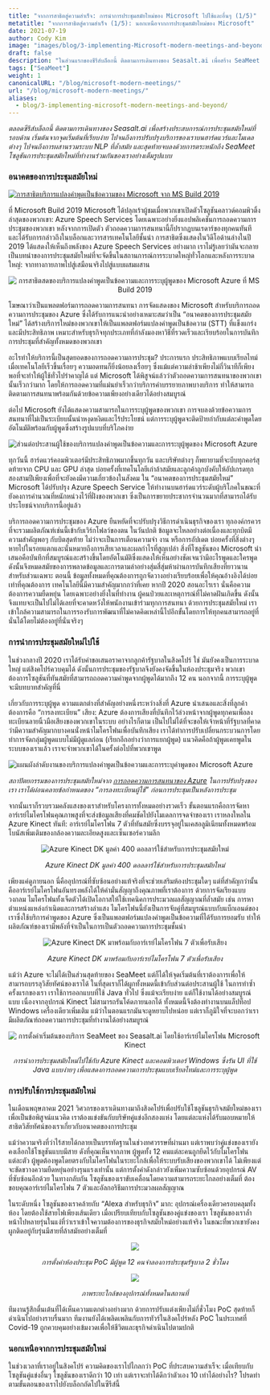 ```yaml
---
title: "จากการสาธิตสู่ความสำเร็จ: การนำการประชุมสมัยใหม่ของ Microsoft ไปใช้และอื่นๆ (1/5)"
metatitle: "จากการสาธิตสู่ความสำเร็จ (1/5): นอกเหนือจากการประชุมสมัยใหม่ของ Microsoft"
date: 2021-07-19
author: Cody Kim
image: "images/blog/3-implementing-Microsoft-modern-meetings-and-beyond/SeaMeet animation.gif"
draft: false
description: "ในส่วนแรกของซีรีส์บล็อกนี้ ติดตามการเดินทางของ Seasalt.ai เพื่อสร้าง SeaMeet โซลูชันการประชุมสมัยใหม่ที่ทำงานร่วมกันของเรา"
tags: ["SeaMeet"]
weight: 1  
canonicalURL: "/blog/microsoft-modern-meetings/"
url: "/blog/microsoft-modern-meetings/"
aliases:
  - blog/3-implementing-microsoft-modern-meetings-and-beyond/
---
```


*ตลอดซีรีส์บล็อกนี้ ติดตามการเดินทางของ Seasalt.ai เพื่อสร้างประสบการณ์การประชุมสมัยใหม่ที่รอบด้าน เริ่มต้นจากจุดเริ่มต้นที่เรียบง่าย ไปจนถึงการปรับปรุงบริการของเราบนฮาร์ดแวร์และโมเดลต่างๆ ไปจนถึงการผสานรวมระบบ NLP ที่ล้ำสมัย และสุดท้ายจบลงด้วยการตระหนักถึง SeaMeet โซลูชันการประชุมสมัยใหม่ที่ทำงานร่วมกันของเราอย่างเต็มรูปแบบ*

### อนาคตของการประชุมสมัยใหม่

[![การสาธิตบริการแปลงคำพูดเป็นข้อความของ Microsoft จาก MS Build 2019](/images/blog/3-implementing-Microsoft-modern-meetings-and-beyond/ms-build-play.png)](https://www.youtube.com/watch?t=100&v=EYinMnQWgfU&feature=youtu.be)

ที่ Microsoft Build 2019 Microsoft ได้ปลุกเร้าผู้ชมเมื่อพวกเขาเปิดตัวโซลูชันคลาวด์คอมพิวติ้งล่าสุดของพวกเขา: Azure Speech Services โดยเฉพาะอย่างยิ่งแอปพลิเคชันการถอดความการประชุมของพวกเขา หลังจากการเปิดตัว ตัวถอดความการสนทนานี้ก็ปรากฏบนเรดาร์ของทุกคนทันทีและได้รับการกล่าวถึงในบล็อกและวารสารเทคโนโลยีชั้นนำ การสาธิตซึ่งแสดงในวิดีโอด้านล่างในปี 2019 ได้แสดงให้เห็นถึงพลังของ Azure Speech Services อย่างมาก เราไม่รู้เลยว่ามันจะกลายเป็นบทนำของการประชุมสมัยใหม่ที่จะจัดขึ้นในสถานการณ์การระบาดใหญ่ทั่วโลกและหลังการระบาดใหญ่: จากทางกายภาพไปสู่เสมือนจริงไปสู่แบบผสมผสาน

<center>
<img src="/images/blog/3-implementing-Microsoft-modern-meetings-and-beyond/azure-demo.png" alt="การสาธิตสดของบริการแปลงคำพูดเป็นข้อความและการระบุผู้พูดของ Microsoft Azure ที่ MS Build 2019"/>
</center>

โฆษณาว่าเป็นแพลตฟอร์มการถอดความการสนทนา การจัดแสดงของ Microsoft สำหรับบริการถอดความการประชุมของ Azure ซึ่งได้รับการแนะนำอย่างเหมาะสมว่าเป็น “อนาคตของการประชุมสมัยใหม่” ได้สร้างบริการใหม่ของพวกเขาให้เป็นแพลตฟอร์มแปลงคำพูดเป็นข้อความ (STT) ที่แข็งแกร่งและมีประสิทธิภาพ เหมาะสำหรับธุรกิจทุกประเภทที่กำลังมองหาวิธีที่รวดเร็วและเรียบร้อยในการบันทึกการประชุมที่สำคัญทั้งหมดของพวกเขา

อะไรทำให้บริการนี้เป็นสุดยอดของการถอดความการประชุม? ประการแรก ประสิทธิภาพแบบเรียลไทม์ เมื่อเทคโนโลยีเร็วขึ้นเรื่อยๆ ความอดทนก็ยิ่งน้อยลงเรื่อยๆ ซึ่งแม้แต่ความล่าช้าเพียงไม่กี่วินาทีก็เพียงพอที่จะทำให้ผู้ใช้ทั่วไปรำคาญได้ แต่ Microsoft ได้พิสูจน์แล้วว่าตัวถอดความการสนทนาของพวกเขานั้นเร็วกว่ามาก โดยให้การถอดความที่แม่นยำเร็วกว่าบริการคำบรรยายภาพบางบริการ ทำให้สามารถติดตามการสนทนาพร้อมกันด้วยข้อความเพียงอย่างเดียวได้อย่างสมบูรณ์

ต่อไป Microsoft ยังได้แสดงความสามารถในการระบุผู้พูดของพวกเขา การจบลงด้วยข้อความการสนทนาที่ไม่เป็นระเบียบนั้นน่าหงุดหงิดและไร้ประโยชน์ แต่การระบุผู้พูดจะติดป้ายกำกับแต่ละคำพูดโดยอัตโนมัติพร้อมกับผู้พูดซึ่งสร้างรูปแบบที่บริโภคง่าย

![ส่วนต่อประสานผู้ใช้ของบริการแปลงคำพูดเป็นข้อความและการระบุผู้พูดของ Microsoft Azure](/images/blog/3-implementing-Microsoft-modern-meetings-and-beyond/azure-ui.png)

ทุกวันนี้ ฮาร์ดแวร์คอมพิวเตอร์มีประสิทธิภาพมากขึ้นทุกวัน และบริษัทต่างๆ ก็พยายามที่จะบีบทุกคอร์สุดท้ายจาก CPU และ GPU ล่าสุด บ่อยครั้งที่เทคโนโลยีเก่าล้าสมัยและลูกค้าถูกบังคับให้อัปเกรดทุกสองสามปีเพียงเพื่อที่จะยังคงมีความเกี่ยวข้องในสังคม ใน “อนาคตของการประชุมสมัยใหม่” Microsoft ได้ปรับปรุง Azure Speech Service ให้ทำงานบนฮาร์ดแวร์ระดับผู้บริโภคในขณะที่ยังคงการคำนวณที่หนักหน่วงไว้ที่ฝั่งของพวกเขา ซึ่งเป็นการขยายประชากรจำนวนมากที่สามารถได้รับประโยชน์จากบริการนี้อยู่แล้ว

บริการถอดความการประชุมของ Azure ยืนหยัดที่จะปรับปรุงวิธีการดำเนินธุรกิจของเรา ทุกองค์กรควรที่จะรวมผลิตภัณฑ์เช่นนี้เข้ากับเวิร์กโฟลว์ของตน ในวันปกติ ข้อมูลจะไหลอย่างต่อเนื่องและทุกบิตมีความสำคัญพอๆ กับบิตสุดท้าย ไม่ว่าจะเป็นการเตือนความจำ งาน หรือการอัปเดต บ่อยครั้งที่สิ่งต่างๆ หายไปในรอยแตกและนั่นหมายถึงการเสียเวลาและผลกำไรที่สูญเปล่า สิ่งที่โซลูชันของ Microsoft นำเสนอคือบันทึกที่สมบูรณ์และสร้างขึ้นโดยอัตโนมัติซึ่งแสดงให้เห็นอย่างชัดเจนว่ามีอะไรพูดและใครพูด ดังนั้นจึงหมดสมัยของการพลาดข้อมูลและการตามล่าอย่างสุ่มสี่สุ่มห้าผ่านการบันทึกเสียงที่ยาวนานสำหรับส่วนเฉพาะ ตอนนี้ ข้อมูลทั้งหมดที่คุณต้องการถูกจัดวางอย่างเรียบร้อยเพื่อให้คุณอ้างอิงได้บ่อยเท่าที่คุณต้องการ เทคโนโลยีนี้มีความสำคัญมากกว่าที่เคย หากปี 2020 สอนอะไรเรา นั่นคือความต้องการความยืดหยุ่น โดยเฉพาะอย่างยิ่งในที่ทำงาน ผู้คนป่วยและเหตุการณ์ที่ไม่คาดฝันเกิดขึ้น ดังนั้นจึงแทบจะเป็นไปไม่ได้เลยที่จะคาดหวังให้พนักงานเข้าร่วมทุกการสนทนา ด้วยการประชุมสมัยใหม่ เราเข้าใกล้ความสามารถในการรองรับการพัฒนาที่ไม่คาดคิดเหล่านี้ไปอีกขั้นโดยการให้ทุกคนสามารถอยู่ที่นั่นได้โดยไม่ต้องอยู่ที่นั่นจริงๆ

### การนำการประชุมสมัยใหม่ไปใช้

ในช่วงกลางปี 2020 เราได้รับคำขอเสนอราคาจากลูกค้ารัฐบาลในสิงคโปร์ ใช่ มันยังคงเป็นการระบาดใหญ่ แต่สิงคโปร์ควบคุมได้ ดังนั้นการประชุมของรัฐบาลจึงยังคงจัดขึ้นในห้องประชุมจริง พวกเขาต้องการโซลูชันที่ทันสมัยที่สามารถถอดความคำพูดจากผู้พูดได้มากถึง 12 คน นอกจากนี้ การระบุผู้พูดจะมีบทบาทสำคัญที่นี่

เกี่ยวกับการระบุผู้พูด ความแตกต่างที่สำคัญอย่างหนึ่งระหว่างสิ่งที่ Azure นำเสนอและสิ่งที่ลูกค้าต้องการคือ “การลงทะเบียน” เสียง: Azure ต้องการเสียงที่บันทึกไว้ล่วงหน้าจากผู้พูดทุกคนเพื่อลงทะเบียนลายนิ้วมือเสียงของพวกเขาในระบบ อย่างไรก็ตาม เป็นไปไม่ได้ที่จะขอให้เจ้าหน้าที่รัฐบาลที่คาดว่ามีความสำคัญมากบางคนนั่งหน้าไมโครโฟนเพื่อบันทึกเสียง เราได้ทำการปรับเปลี่ยนกระบวนการโดยทำการจัดกลุ่มผู้พูดแบบไม่มีผู้ดูแลก่อน (เรียกอีกอย่างว่าการแยกผู้พูด) แนวคิดคือถ้าผู้พูดเคยพูดในระบบของเราแล้ว เราจะจำพวกเขาได้ในครั้งต่อไปที่พวกเขาพูด

![แผนผังลำดับงานของบริการแปลงคำพูดเป็นข้อความและการระบุคำพูดของ Microsoft Azure](/images/blog/3-implementing-Microsoft-modern-meetings-and-beyond/azure-diagram.png)

*สถาปัตยกรรมของการประชุมสมัยใหม่จาก [การถอดความการสนทนาของ Azure](https://docs.microsoft.com/en-us/azure/cognitive-services/speech-service/conversation-transcription) ในการปรับปรุงของเรา เราได้ผ่อนคลายข้อกำหนดของ “การลงทะเบียนผู้ใช้” ก่อนการประชุมเป็นหลังการประชุม*


จากนั้นเราก็รวบรวมคลังแสงของเราสำหรับโครงการทั้งหมดอย่างรวดเร็ว ขั้นตอนแรกคือการจัดหาอาร์เรย์ไมโครโฟนคุณภาพสูงที่จะส่งข้อมูลเสียงที่คมชัดไปยังโมเดลการจดจำของเรา เราหลงใหลใน Azure Kinect ทันที: อาร์เรย์ไมโครโฟน 7 ตัวที่ทันสมัยซึ่งบรรจุอยู่ในเคสอลูมิเนียมทั้งหมดพร้อมโบนัสเพิ่มเติมของกล้องความละเอียดสูงและเซ็นเซอร์ความลึก

<center>
<img src="/images/blog/3-implementing-Microsoft-modern-meetings-and-beyond/kinect.png" alt="Azure Kinect DK มูลค่า 400 ดอลลาร์ใช้สำหรับการประชุมสมัยใหม่"/>

*Azure Kinect DK มูลค่า 400 ดอลลาร์ใช้สำหรับการประชุมสมัยใหม่*
</center>

เพียงแค่ดูภายนอก นี่คืออุปกรณ์ที่ซับซ้อนอย่างแท้จริงที่จะช่วยเสริมห้องประชุมใดๆ แต่ที่สำคัญกว่านั้นคืออาร์เรย์ไมโครโฟนอันทรงพลังได้ให้คำมั่นสัญญาถึงคุณภาพที่เราต้องการ ด้วยการจัดเรียงแบบวงกลม ไมโครโฟนทั้งเจ็ดตัวได้เปิดโอกาสให้ใช้เทคนิคการประมวลผลสัญญาณที่ล้ำสมัย เช่น การหาตำแหน่งแหล่งกำเนิดและการสร้างลำแสง ไมโครโฟนนี้ยังเป็นการจับคู่ที่สมบูรณ์แบบกับแบ็กเอนด์ของเราซึ่งใช้บริการคำพูดของ Azure ซึ่งเป็นแพลตฟอร์มแปลงคำพูดเป็นข้อความที่ได้รับการยอมรับ ทำให้ผลิตภัณฑ์ของเรามีพลังที่จำเป็นในการเป็นตัวถอดความการประชุมชั้นนำ

<center>
<img src="/images/blog/3-implementing-Microsoft-modern-meetings-and-beyond/kinect-spec.png" alt="Azure Kinect DK มาพร้อมกับอาร์เรย์ไมโครโฟน 7 ตัวเพื่อรับเสียง"/>

*Azure Kinect DK มาพร้อมกับอาร์เรย์ไมโครโฟน 7 ตัวเพื่อรับเสียง*
</center>

แม้ว่า Azure จะไม่ได้เป็นส่วนสุดท้ายของ SeaMeet แต่ก็ได้ให้จุดเริ่มต้นที่เราต้องการเพื่อให้สามารถบรรลุวิสัยทัศน์ของเราได้ ในที่สุดเราก็ได้ผูกทั้งหมดนี้เข้ากับส่วนต่อประสานผู้ใช้ ในการทำซ้ำครั้งแรกของเรา เราใช้การออกแบบที่ใช้ Java ทั่วไป ซึ่งแม้จะเรียบง่าย แต่ก็ใช้งานได้อย่างสมบูรณ์แบบ เนื่องจากอุปกรณ์ Kinect ไม่สามารถรันโค้ดภายนอกได้ ทั้งหมดนี้จึงต้องทำงานบนแล็ปท็อป Windows เครื่องเดียวเพิ่มเติม แม้ว่าในตอนแรกมันจะดูหยาบไปหน่อย แต่เราก็ภูมิใจที่จะบอกว่าเรามีผลิตภัณฑ์ถอดความการประชุมที่ทำงานได้อย่างสมบูรณ์

<center>
<img src="/images/blog/3-implementing-Microsoft-modern-meetings-and-beyond/seameet-old.png" alt="การตั้งค่าเริ่มต้นของบริการ SeaMeet ของ Seasalt.ai โดยใช้อาร์เรย์ไมโครโฟน Microsoft Kinect"/>

*การนำการประชุมสมัยใหม่ไปใช้กับ Azure Kinect และคอมพิวเตอร์ Windows ซึ่งรัน UI ที่ใช้ Java แบบง่ายๆ เพื่อแสดงการถอดความการประชุมแบบเรียลไทม์และการระบุผู้พูด*
</center>

### การปรับใช้การประชุมสมัยใหม่

ในเดือนพฤษภาคม 2021 วิศวกรของเราเดินทางมาถึงสิงคโปร์เพื่อปรับใช้โซลูชันธุรกิจสมัยใหม่ของเราเพื่อเป็นข้อพิสูจน์แนวคิด เราต้องแข่งขันกับบริษัทคู่แข่งอีกสองแห่ง โดยแต่ละแห่งได้รับมอบหมายให้สาธิตวิสัยทัศน์ของเราเกี่ยวกับอนาคตของการประชุม

แม้ว่าความจริงที่ว่าไร้สายได้กลายเป็นบรรทัดฐานในช่วงทศวรรษที่ผ่านมา แต่เราพบว่าคู่แข่งของเรายังคงเลือกใช้โซลูชันแบบมีสาย ดังที่คุณเห็นจากภาพ ผู้พูดทั้ง 12 คนแต่ละคนถูกยึดไว้กับไมโครโฟนแต่ละตัว ผู้พูดต้องพูดโดยตรงกับไมโครโฟนในระยะใกล้เพื่อให้ระบบรับเสียงของพวกเขาได้ ไม่เพียงแต่จะขัดขวางความยืดหยุ่นอย่างรุนแรงเท่านั้น แต่การตั้งค่าดังกล่าวยังเพิ่มความซับซ้อนด้วยอุปกรณ์ AV ที่ซับซ้อนอีกด้วย ในทางกลับกัน โซลูชันของเราขับเคลื่อนโดยความสามารถระยะไกลอย่างเต็มที่ ต้องขอบคุณอาร์เรย์ไมโครโฟน 7 ตัวและอัลกอริธึมการประมวลผลสัญญาณ

ในระดับหนึ่ง โซลูชันของเราคล้ายกับ “Alexa สำหรับธุรกิจ” มาก: อุปกรณ์เครื่องเดียวครอบคลุมทั้งห้อง โดยต้องใช้สายไฟเพียงเส้นเดียว เมื่อเปรียบเทียบกับโซลูชันของคู่แข่งของเรา โซลูชันของเราล้ำหน้าไปหลายรุ่นในแง่ที่ว่าเราเข้าใจความต้องการของธุรกิจสมัยใหม่อย่างแท้จริง ในขณะที่พวกเขายังคงผูกติดอยู่กับรุ่นมีสายที่ล้าสมัยอย่างเต็มที่

<center>
<img src="/images/blog/3-implementing-Microsoft-modern-meetings-and-beyond/poc-setup.png"/>

*การตั้งค่าห้องประชุม PoC มีผู้พูด 12 คนจำลองการประชุมรัฐบาล 2 ชั่วโมง*

<img src="/images/blog/3-implementing-Microsoft-modern-meetings-and-beyond/poc-captioned.png"/>

*ภาพระยะใกล้ของอุปกรณ์ทั้งหมดในสถานที่*
</center>

ทีมงานรู้สึกตื่นเต้นที่ได้เห็นความแตกต่างอย่างมาก ด้วยการปรับแต่งเพียงไม่กี่ชั่วโมง PoC สุดท้ายก็ดำเนินไปอย่างราบรื่นมาก ทีมงานยังได้เพลิดเพลินกับการทัวร์ในสิงคโปร์หลัง PoC ในประเทศที่ Covid-19 ถูกควบคุมอย่างเข้มงวดเพื่อให้ชีวิตและธุรกิจดำเนินไปตามปกติ

### นอกเหนือจากการประชุมสมัยใหม่

ในช่วงเวลาที่เราอยู่ในสิงคโปร์ ความคิดของเราไปไกลกว่า PoC ที่ประสบความสำเร็จ: เมื่อเทียบกับโซลูชันคู่แข่งอื่นๆ โซลูชันของเราดีกว่า 10 เท่า แต่เราจะทำได้ดีกว่าตัวเอง 10 เท่าได้อย่างไร? โปรดทำตามขั้นตอนของเราไปยังบล็อกถัดไปในซีรีส์นี้

